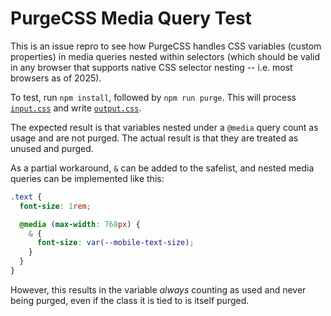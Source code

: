 # PurgeCSS Media Query Test

This is an issue repro to see how PurgeCSS handles CSS variables (custom properties) in media queries nested within selectors (which should be valid in any browser that supports native CSS selector nesting -- i.e. most browsers as of 2025).

To test, run `npm install`, followed by `npm run purge`. This will process [`input.css`](./input.css) and write [`output.css`](./output.css).

The expected result is that variables nested under a `@media` query count as usage and are not purged. The actual result is that they are treated as unused and purged.

As a partial workaround, `&` can be added to the safelist, and nested media queries can be implemented like this:

```css
.text {
  font-size: 1rem;

  @media (max-width: 768px) {
    & {
      font-size: var(--mobile-text-size);
    }
  }
}
```

However, this results in the variable *always* counting as used and never being purged, even if the class it is tied to is itself purged.
